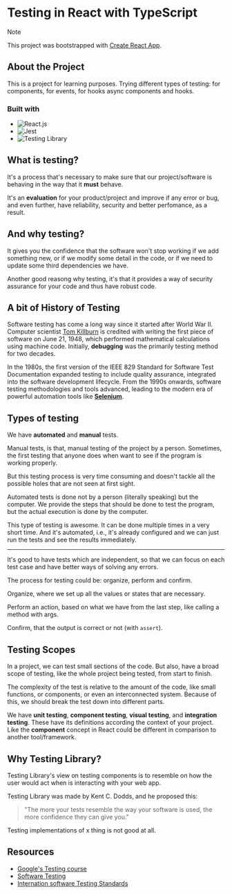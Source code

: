 # Testing in React with TypeScript

> [!NOTE]
> This project was bootstrapped with [Create React App](https://github.com/facebook/create-react-app).

## About the Project

This is a project for learning purposes. Trying different types of testing: for components, for events, for hooks async components and hooks.

### Built with

- ![React.js][React.js]
- ![Jest][Jest]
- ![Testing Library][Testing Library]

## What is testing?

It's a process that's necessary to make sure that our project/software is behaving in the way that it **must** behave.

It's an **evaluation** for your product/project and improve if any error or bug, and even further, have reliability, security and better perfomance, as a result.

## And why testing?

It gives you the confidence that the software won't stop working if we add something new, or if we modify some detail in the code, or if we need to update some third dependencies we have.

Another good reasong why testing, it's that it provides a way of security assurance for your code and thus have robust code.

## A bit of History of Testing

Software testing has come a long way since it started after World War II. Computer scientist [Tom Killburn](https://en.wikipedia.org/wiki/Tom_Kilburn) is credited with writing the first piece of software on June 21, 1948, which performed mathematical calculations using machine code. Initially, **debugging** was the primarily testing method for two decades.

In the 1980s, the first version of the IEEE 829 Standard for Software Test Documentation expanded testing to include quality assurance, integrated into the software development lifecycle. From the 1990s onwards, software testing methodologies and tools advanced, leading to the modern era of powerful automation tools like [**Selenium**](https://www.selenium.dev/).

## Types of testing

We have **automated** and **manual** tests.

Manual tests, is that, manual testing of the project by a person. Sometimes, the first testing that anyone does when want to see if the program is working properly.

But this testing process is very time consuming and doesn't tackle all the possible holes that are not seen at first sight.

Automated tests is done not by a person (literally speaking) but the computer. We provide the steps that should be done to test the program, but the actual execution is done by the computer.

This type of testing is awesome. It can be done multiple times in a very short time. And it's automated, i.e., it's already configured and we can just run the tests and see the results immediately.

---

It's good to have tests which are independent, so that we can focus on each test case and have better ways of solving any errors.

The process for testing could be: organize, perform and confirm.

Organize, where we set up all the values or states that are necessary.

Perform an action, based on what we have from the last step, like calling a method with args.

Confirm, that the output is correct or not (with `assert`).

## Testing Scopes

In a project, we can test small sections of the code. But also, have a broad scope of testing, like the whole project being tested, from start to finish.

The complexity of the test is relative to the amount of the code, like small functions, or components, or even an interconnected system. Because of this, we should break the test down into different parts.

We have **unit testing**, **component testing**, **visual testing**, and **integration testing**. These have its definitions according the context of your project. Like the **component** concept in React could be different in comparison to another tool/framework.

## Why Testing Library?

Testing Library's view on testing components is to resemble on how the user would act when is interacting with your web app.

Testing Library was made by Kent C. Dodds, and he proposed this:

> "The more your tests resemble the way your software is used, the more confidence they can give you."

Testing implementations of x thing is not good at all.

## Resources

- [Google's Testing course](https://web.dev/learn/testing)
- [Software Testing](https://www.softwaretestingmaterial.com/software-testing/)
- [Internation software Testing Standards](https://www.softwaretestingmaterial.com/international-software-testing-standards/)

[React.js]: https://img.shields.io/badge/react.js-61DAFB?style=for-the-badge&logo=react&logoColor=white
[Jest]: https://img.shields.io/badge/jest-C21325?style=for-the-badge&logo=jest&logoColor=white
[Testing Library]: https://img.shields.io/badge/testinglibrary-E33332?style=for-the-badge&logo=testinglibrary&logoColor=white
